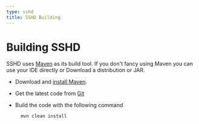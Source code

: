 ```yaml
---
type: sshd
title: SSHD Building
---
```


# Building SSHD

SSHD uses [Maven](https://maven.apache.org/) as its build tool. If you don't fancy using Maven you can use your IDE directly or Download a distribution or JAR.

* Download and [install Maven](https://maven.apache.org/download.html#Installation).
* Get the latest code from [Git](sources.html)
* Build the code with the following command

        mvn clean install
